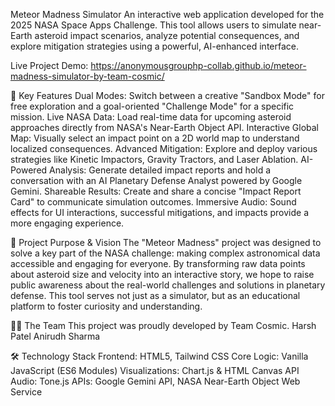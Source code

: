 Meteor Madness Simulator
An interactive web application developed for the 2025 NASA Space Apps Challenge. This tool allows users to simulate near-Earth asteroid impact scenarios, analyze potential consequences, and explore mitigation strategies using a powerful, AI-enhanced interface.

Live Project Demo: https://anonymousgrouphp-collab.github.io/meteor-madness-simulator-by-team-cosmic/

🚀 Key Features
Dual Modes: Switch between a creative "Sandbox Mode" for free exploration and a goal-oriented "Challenge Mode" for a specific mission.
Live NASA Data: Load real-time data for upcoming asteroid approaches directly from NASA's Near-Earth Object API.
Interactive Global Map: Visually select an impact point on a 2D world map to understand localized consequences.
Advanced Mitigation: Explore and deploy various strategies like Kinetic Impactors, Gravity Tractors, and Laser Ablation.
AI-Powered Analysis: Generate detailed impact reports and hold a conversation with an AI Planetary Defense Analyst powered by Google Gemini.
Shareable Results: Create and share a concise "Impact Report Card" to communicate simulation outcomes.
Immersive Audio: Sound effects for UI interactions, successful mitigations, and impacts provide a more engaging experience.

🌟 Project Purpose & Vision
The "Meteor Madness" project was designed to solve a key part of the NASA challenge: making complex astronomical data accessible and engaging for everyone. By transforming raw data points about asteroid size and velocity into an interactive story, we hope to raise public awareness about the real-world challenges and solutions in planetary defense. This tool serves not just as a simulator, but as an educational platform to foster curiosity and understanding.

🧑‍🚀 The Team
This project was proudly developed by Team Cosmic.
Harsh Patel
Anirudh Sharma

🛠️ Technology Stack
Frontend: HTML5, Tailwind CSS
Core Logic: Vanilla JavaScript (ES6 Modules)
Visualizations: Chart.js & HTML Canvas API
Audio: Tone.js
APIs: Google Gemini API, NASA Near-Earth Object Web Service
